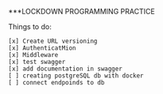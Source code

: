 ***LOCKDOWN PROGRAMMING PRACTICE

Things to do:
    
    [x] Create URL versioning
    [x] AuthenticatMion
    [x] Middleware
    [x] test swagger
    [x] add documentation in swagger
    [ ] creating postgreSQL db with docker
    [ ] connect endpoinds to db
